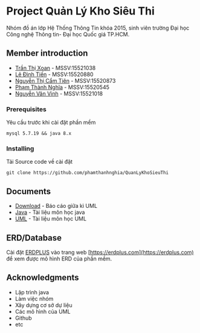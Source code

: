# Project Quản Lý Kho Siêu Thi


Nhóm đồ án lớp Hệ Thống Thông Tin khóa 2015, sinh viên trường Đại học Công nghệ Thông tin- Đại học Quốc giá TP.HCM.

## Member introduction

* [Trần Thị Xoan](https://www.facebook.com/jughion) - MSSV:15521038
* [Lê Đình Tiến](https://www.facebook.com/kynangnghenghiep2016) - MSSV:15520880
* [Nguyễn Thị Cẩm Tiên](https://www.facebook.com/camtien.nguyen.94009) - MSSV:15520873
* [Phạm Thành Nghĩa](https://www.facebook.com/nghia.phamthanh.169) - MSSV:15520545
* [Nguyễn Văn Vinh](https://www.facebook.com/profile.php?id=100013462964646) - MSSV:15521018

### Prerequisites

Yêu cầu trước khi cài đặt phần mềm

```
mysql 5.7.19 && java 8.x
```

### Installing

Tải Source code về cài đặt

```
git clone https://github.com/phamthanhnghia/QuanLyKhoSieuThi
```

## Documents

* [Download](https://drive.google.com/file/d/0B_urmJyIgGNlZ0R0VkZFVWJWUEk/view?usp=sharing) - Báo cáo giữa kì UML
* [Java](https://www.google.com.vn/) - Tài liệu môn học java
* [UML](https://www.google.com.vn/) - Tài liệu môn học UML

## ERD/Database

Cài đặt [ERDPLUS](https://drive.google.com/file/d/0B_urmJyIgGNlZVlPOFRQNV9OSzg/view?usp=sharing) vào trang web [https://erdplus.com](https://erdplus.com) để xem được mô hình ERD của phần mềm.

## Acknowledgments

* Lập trình java
* Làm việc nhóm
* Xây dựng cơ sở dự liệu
* Các mô hình của UML
* Github
* etc
